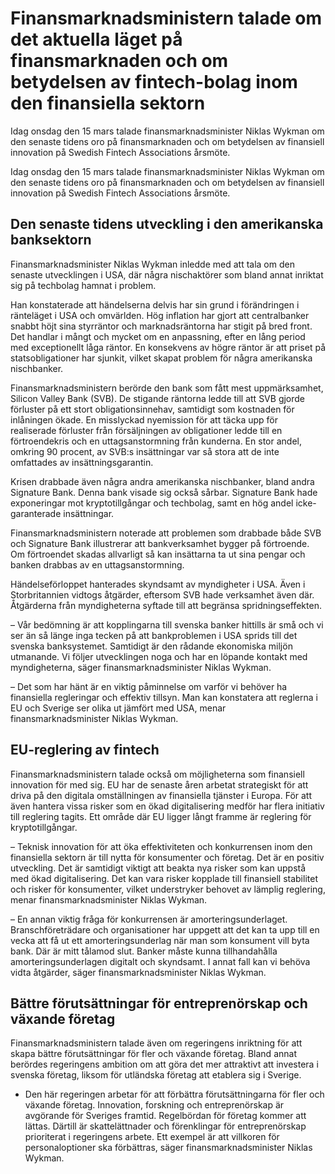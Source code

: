# Finansmarknadsministern talade om det aktuella läget på finansmarknaden och om betydelsen av fintech-bolag inom den finansiella sektorn

Idag onsdag den 15 mars talade finansmarknadsminister Niklas Wykman om den senaste tidens oro på finansmarknaden och om betydelsen av finansiell innovation på Swedish Fintech Associations årsmöte.

Idag onsdag den 15 mars talade finansmarknadsminister Niklas Wykman om den senaste tidens oro på finansmarknaden och om betydelsen av finansiell innovation på Swedish Fintech Associations årsmöte.

## Den senaste tidens utveckling i den amerikanska banksektorn

Finansmarknadsminister Niklas Wykman inledde med att tala om den senaste utvecklingen i USA, där några nischaktörer som bland annat inriktat sig på techbolag hamnat i problem.

Han konstaterade att händelserna delvis har sin grund i förändringen i ränteläget i USA och omvärlden. Hög inflation har gjort att centralbanker snabbt höjt sina styrräntor och marknadsräntorna har stigit på bred front. Det handlar i mångt och mycket om en anpassning, efter en lång period med exceptionellt låga räntor. En konsekvens av högre räntor är att priset på statsobligationer har sjunkit, vilket skapat problem för några amerikanska nischbanker.

Finansmarknadsministern berörde den bank som fått mest uppmärksamhet, Silicon Valley Bank (SVB). De stigande räntorna ledde till att SVB gjorde förluster på ett stort obligationsinnehav, samtidigt som kostnaden för inlåningen ökade. En misslyckad nyemission för att täcka upp för realiserade förluster från försäljningen av obligationer ledde till en förtroendekris och en uttagsanstormning från kunderna. En stor andel, omkring 90 procent, av SVB:s insättningar var så stora att de inte omfattades av insättningsgarantin.

Krisen drabbade även några andra amerikanska nischbanker, bland andra Signature Bank. Denna bank visade sig också sårbar. Signature Bank hade exponeringar mot kryptotillgångar och techbolag, samt en hög andel icke-garanterade insättningar.

Finansmarknadsministern noterade att problemen som drabbade både SVB och Signature Bank illustrerar att bankverksamhet bygger på förtroende. Om förtroendet skadas allvarligt så kan insättarna ta ut sina pengar och banken drabbas av en uttagsanstormning.

Händelseförloppet hanterades skyndsamt av myndigheter i USA. Även i Storbritannien vidtogs åtgärder, eftersom SVB hade verksamhet även där. Åtgärderna från myndigheterna syftade till att begränsa spridningseffekten.

– Vår bedömning är att kopplingarna till svenska banker hittills är små och vi ser än så länge inga tecken på att bankproblemen i USA sprids till det svenska banksystemet. Samtidigt är den rådande ekonomiska miljön utmanande. Vi följer utvecklingen noga och har en löpande kontakt med myndigheterna, säger finansmarknadsminister Niklas Wykman.

– Det som har hänt är en viktig påminnelse om varför vi behöver ha finansiella regleringar och effektiv tillsyn. Man kan konstatera att reglerna i EU och Sverige ser olika ut jämfört med USA, menar finansmarknadsminister Niklas Wykman.

## EU-reglering av fintech

Finansmarknadsministern talade också om möjligheterna som finansiell innovation för med sig. EU har de senaste åren arbetat strategiskt för att driva på den digitala omställningen av finansiella tjänster i Europa. För att även hantera vissa risker som en ökad digitalisering medför har flera initiativ till reglering tagits. Ett område där EU ligger långt framme är reglering för kryptotillgångar.

– Teknisk innovation för att öka effektiviteten och konkurrensen inom den finansiella sektorn är till nytta för konsumenter och företag. Det är en positiv utveckling. Det är samtidigt viktigt att beakta nya risker som kan uppstå med ökad digitalisering. Det kan vara risker kopplade till finansiell stabilitet och risker för konsumenter, vilket understryker behovet av lämplig reglering, menar finansmarknadsminister Niklas Wykman.

– En annan viktig fråga för konkurrensen är amorteringsunderlaget. Branschföreträdare och organisationer har uppgett att det kan ta upp till en vecka att få ut ett amorteringsunderlag när man som konsument vill byta bank. Där är mitt tålamod slut. Banker måste kunna tillhandahålla amorteringsunderlagen digitalt och skyndsamt. I annat fall kan vi behöva vidta åtgärder, säger finansmarknadsminister Niklas Wykman.

## Bättre förutsättningar för entreprenörskap och växande företag

Finansmarknadsministern talade även om regeringens inriktning för att skapa bättre förutsättningar för fler och växande företag. Bland annat berördes regeringens ambition om att göra det mer attraktivt att investera i svenska företag, liksom för utländska företag att etablera sig i Sverige.

- Den här regeringen arbetar för att förbättra förutsättningarna för fler och växande företag. Innovation, forskning och entreprenörskap är avgörande för Sveriges framtid. Regelbördan för företag kommer att lättas. Därtill är skattelättnader och förenklingar för entreprenörskap prioriterat i regeringens arbete. Ett exempel är att villkoren för personaloptioner ska förbättras, säger finansmarknadsminister Niklas Wykman.
